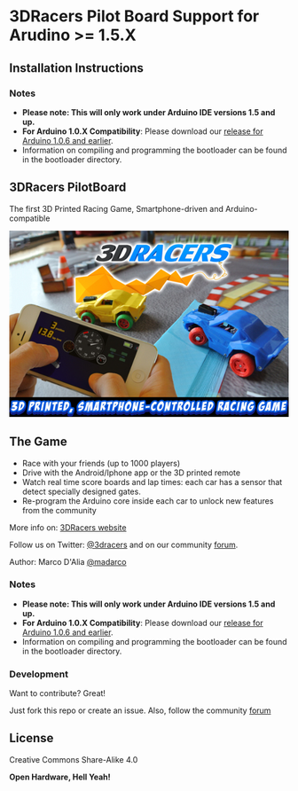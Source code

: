 3DRacers Pilot Board Support for Arudino >= 1.5.X
===========================

## Installation Instructions


### Notes
	
* **Please note: This will only work under Arduino IDE versions 1.5 and up.**
* **For Arduino 1.0.X Compatibility**: Please download our [release for Arduino 1.0.6 and earlier](https://github.com/3DRacers/3DRacersArduino/tree/Arduino1.0.X).
* Information on compiling and programming the bootloader can be found in the bootloader directory.


## 3DRacers PilotBoard
The first 3D Printed Racing Game, Smartphone-driven and Arduino-compatible

![3DRacers: 3D printed, bluetooth-enabled racing game](/cover.jpg?raw=true "Top view")

## The Game

- Race with your friends (up to 1000 players)
- Drive with the Android/Iphone app or the 3D printed remote
- Watch real time score boards and lap times: each car has a sensor that detect specially designed gates.
- Re-program the Arduino core inside each car to unlock new features from the community

More info on: [3DRacers website]

Follow us on Twitter: [@3dracers] and on our community [forum].

Author: Marco D'Alia [@madarco]

### Notes
	
* **Please note: This will only work under Arduino IDE versions 1.5 and up.**
* **For Arduino 1.0.X Compatibility**: Please download our [release for Arduino 1.0.6 and earlier](https://github.com/sparkfun/SF32u4_boards/releases/tag/pre-1.6).
* Information on compiling and programming the bootloader can be found in the bootloader directory.

### Development

Want to contribute? Great!

Just fork this repo or create an issue.
Also, follow the community [forum]

License
----

Creative Commons Share-Alike 4.0


**Open Hardware, Hell Yeah!**

[//]: # (These are reference links used in the body of this note and get stripped out when the markdown processor does it's job. There is no need to format nicely because it shouldn't be seen. Thanks SO - http://stackoverflow.com/questions/4823468/store-comments-in-markdown-syntax)


   [forum]: <http://forum.3dracers.com>
   [Lib3DRacers repository]: <https://github.com/3DRacers/Lib3DRacers>
   [3DRacers website]: <http://www.3dracers.com>
   [@madarco]: <http://twitter.com/madarco>
   [@3dracers]: <http://twitter.com/3dracers>


